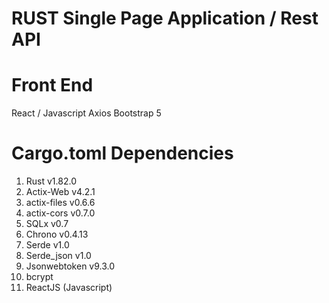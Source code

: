 # RUST Single Page Application / Rest API

Front End
=========
React / Javascript
Axios
Bootstrap 5

Cargo.toml Dependencies
======================
1. Rust v1.82.0
2. Actix-Web v4.2.1
3. actix-files v0.6.6
4. actix-cors v0.7.0
5. SQLx v0.7
6. Chrono v0.4.13
7. Serde v1.0
8. Serde_json v1.0
9. Jsonwebtoken v9.3.0
10. bcrypt   
11. ReactJS (Javascript)
